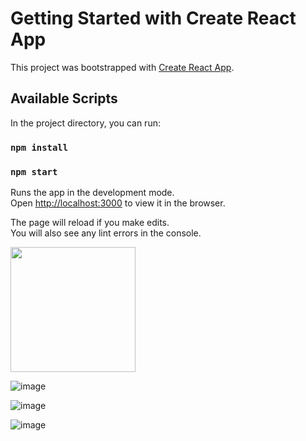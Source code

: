 # Getting Started with Create React App

This project was bootstrapped with [Create React App](https://github.com/facebook/create-react-app).

## Available Scripts

In the project directory, you can run:

### `npm install`

### `npm start`

Runs the app in the development mode.\
Open [http://localhost:3000](http://localhost:3000) to view it in the browser.

The page will reload if you make edits.\
You will also see any lint errors in the console.


<img src="https://user-images.githubusercontent.com/56137428/117280017-18206d00-ae5a-11eb-9faa-bb6e2f5ff597.png" width="200">

![image](https://user-images.githubusercontent.com/56137428/117280420-7c433100-ae5a-11eb-8bdc-a5660b364038.png)


![image](https://user-images.githubusercontent.com/56137428/117280750-d217d900-ae5a-11eb-8fe6-eeac04f38965.png)

![image](https://user-images.githubusercontent.com/56137428/117281438-8d407200-ae5b-11eb-91a4-92e17d1738a2.png)


